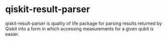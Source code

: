 # qiskit-result-parser
qiskit-result-parser is quality of life package for parsing results returned by Qiskit into a form in which accessing measurements for a given qubit is easier.
